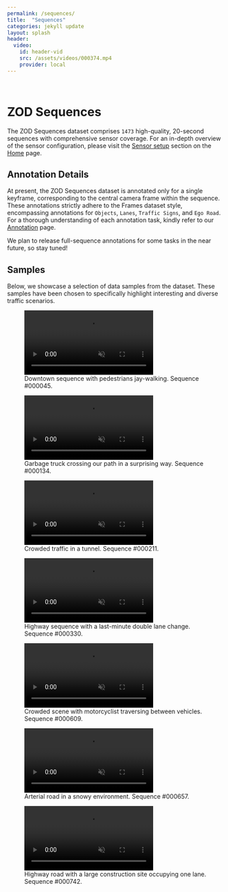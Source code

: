```yaml
---
permalink: /sequences/
title:  "Sequences"
categories: jekyll update
layout: splash
header:
  video:
    id: header-vid
    src: /assets/videos/000374.mp4
    provider: local
---
```

<br>

# ZOD Sequences

The ZOD Sequences dataset comprises `1473` high-quality, 20-second sequences with comprehensive sensor coverage. For an in-depth overview of the sensor configuration, please visit the [Sensor setup](/#sensor-setup) section on the [Home](/) page.

## Annotation Details

At present, the ZOD Sequences dataset is annotated only for a single keyframe, corresponding to the central camera frame within the sequence. These annotations strictly adhere to the Frames dataset style, encompassing annotations for `Objects`, `Lanes`, `Traffic Signs`, and `Ego Road`. For a thorough understanding of each annotation task, kindly refer to our [Annotation](/annotations) page.

We plan to release full-sequence annotations for some tasks in the near future, so stay tuned!

## Samples

Below, we showcase a selection of data samples from the dataset. These samples have been chosen to specifically highlight interesting and diverse traffic scenarios.
<figure>
<video autoplay loop muted playsinline preload="auto" class="header__video">
    <source src="/assets/videos/000045.webm" type="video/webm">
</video>
<figcaption>Downtown sequence with pedestrians jay-walking. Sequence #000045.</figcaption>
</figure>

<figure>
<video autoplay loop muted playsinline preload="auto" class="header__video">
    <source src="/assets/videos/000134.webm" type="video/webm">
</video>
<figcaption>Garbage truck crossing our path in a surprising way. Sequence #000134.</figcaption>
</figure>


<figure>
<video autoplay loop muted playsinline preload="auto" class="header__video">
    <source src="/assets/videos/000211.webm" type="video/webm">
</video>
<figcaption>Crowded traffic in a tunnel. Sequence #000211.</figcaption>
</figure>


<figure>
<video autoplay loop muted playsinline preload="auto" class="header__video">
    <source src="/assets/videos/000330.webm" type="video/webm">
</video>
<figcaption>Highway sequence with a last-minute double lane change. Sequence #000330.</figcaption>
</figure>


<figure>
<video autoplay loop muted playsinline preload="auto" class="header__video">
    <source src="/assets/videos/000609.webm" type="video/webm">
</video>
<figcaption>Crowded scene with motorcyclist traversing between vehicles. Sequence #000609.</figcaption>
</figure>



<figure>
<video autoplay loop muted playsinline preload="auto" class="header__video">
    <source src="/assets/videos/000657.webm" type="video/webm">
</video>
<figcaption>Arterial road in a snowy environment. Sequence #000657.</figcaption>
</figure>



<figure>
<video autoplay loop muted playsinline preload="auto" class="header__video">
    <source src="/assets/videos/000742.webm" type="video/webm">
</video>
<figcaption>Highway road with a large construction site occupying one lane. Sequence #000742.</figcaption>
</figure>



